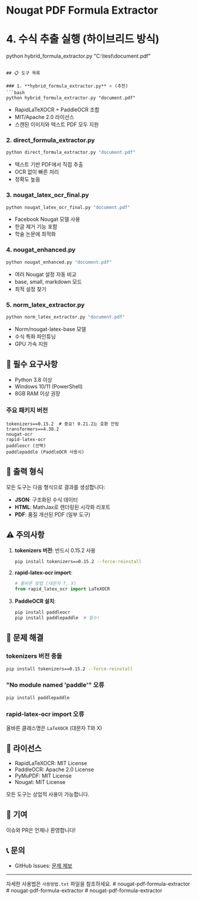# Nougat PDF Formula Extractor


# 4. 수식 추출 실행 (하이브리드 방식)
python hybrid_formula_extractor.py "C:\test\document.pdf"
```

## 📋 도구 목록

### 1. **hybrid_formula_extractor.py** ⭐ (추천)
```bash
python hybrid_formula_extractor.py "document.pdf"
```
- RapidLaTeXOCR + PaddleOCR 조합
- MIT/Apache 2.0 라이선스
- 스캔된 이미지와 텍스트 PDF 모두 지원

### 2. **direct_formula_extractor.py**
```bash
python direct_formula_extractor.py "document.pdf"
```
- 텍스트 기반 PDF에서 직접 추출
- OCR 없이 빠른 처리
- 정확도 높음

### 3. **nougat_latex_ocr_final.py**
```bash
python nougat_latex_ocr_final.py "document.pdf"
```
- Facebook Nougat 모델 사용
- 한글 제거 기능 포함
- 학술 논문에 최적화

### 4. **nougat_enhanced.py**
```bash
python nougat_enhanced.py "document.pdf"
```
- 여러 Nougat 설정 자동 비교
- base, small, markdown 모드
- 최적 설정 찾기

### 5. **norm_latex_extractor.py**
```bash
python norm_latex_extractor.py "document.pdf"
```
- Norm/nougat-latex-base 모델
- 수식 특화 파인튜닝
- GPU 가속 지원

## 🔧 필수 요구사항

- Python 3.8 이상
- Windows 10/11 (PowerShell)
- 8GB RAM 이상 권장

### 주요 패키지 버전
```
tokenizers==0.15.2  # 중요! 0.21.2는 호환 안됨
transformers==4.38.2
nougat-ocr
rapid-latex-ocr
paddleocr (선택)
paddlepaddle (PaddleOCR 사용시)
```

## 📁 출력 형식

모든 도구는 다음 형식으로 결과를 생성합니다:

- **JSON**: 구조화된 수식 데이터
- **HTML**: MathJax로 렌더링된 시각화 리포트
- **PDF**: 품질 개선된 PDF (일부 도구)

## ⚠️ 주의사항

1. **tokenizers 버전**: 반드시 0.15.2 사용
   ```bash
   pip install tokenizers==0.15.2 --force-reinstall
   ```

2. **rapid-latex-ocr import**:
   ```python
   # 올바른 방법 (대문자 T, X)
   from rapid_latex_ocr import LaTeXOCR
   ```

3. **PaddleOCR 설치**:
   ```bash
   pip install paddleocr
   pip install paddlepaddle  # 필수!
   ```

## 🐛 문제 해결

### tokenizers 버전 충돌
```bash
pip install tokenizers==0.15.2 --force-reinstall
```

### "No module named 'paddle'" 오류
```bash
pip install paddlepaddle
```

### rapid-latex-ocr import 오류
올바른 클래스명은 `LaTeXOCR` (대문자 T와 X)

## 📄 라이선스

- RapidLaTeXOCR: MIT License
- PaddleOCR: Apache 2.0 License
- PyMuPDF: MIT License
- Nougat: MIT License

모든 도구는 상업적 사용이 가능합니다.

## 🤝 기여

이슈와 PR은 언제나 환영합니다!

## 📞 문의

- GitHub Issues: [문제 제보](https://github.com/charles69729798/nougat-pdf-formula-extractor/issues)

---

자세한 사용법은 `사용방법.txt` 파일을 참조하세요.
#   n o u g a t - p d f - f o r m u l a - e x t r a c t o r 
 
 #   n o u g a t - p d f - f o r m u l a - e x t r a c t o r 
 
 #   n o u g a t - p d f - f o r m u l a - e x t r a c t o r 
 
 
